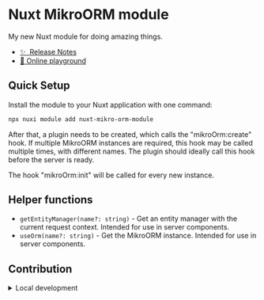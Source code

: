 # Nuxt MikroORM module

My new Nuxt module for doing amazing things.

- [✨ &nbsp;Release Notes](/CHANGELOG.md)
- [🏀 Online playground](https://stackblitz.com/github/boenrobot/nuxt-mikro-orm-module?file=playground%2Fapp.vue)

## Quick Setup

Install the module to your Nuxt application with one command:

```bash
npx nuxi module add nuxt-mikro-orm-module
```

After that, a plugin needs to be created, which calls the "mikroOrm:create" hook.
If multiple MikroORM instances are required, this hook may be called multiple times, with different names.
The plugin should ideally call this hook before the server is ready.

The hook "mikroOrm:init" will be called for every new instance.

## Helper functions

- `getEntityManager(name?: string)` - Get an entity manager with the current request context. Intended for use in server components.
- `useOrm(name?: string)` - Get the MikroORM instance. Intended for use in server components.


## Contribution

<details>
  <summary>Local development</summary>
  
  ```bash
  # Install dependencies
  yarn install
  
  # Generate type stubs
  yarn run dev:prepare
  
  # Start docker container, to host the sample database
  docker compose up -d
  
  # Develop with the playground
  yarn run dev
  
  # Build the playground
  yarn run dev:build
  
  # Run ESLint
  yarn run lint
  
  # Run Vitest
  yarn run test
  yarn run test:watch
  
  # Release new version
  yarn run release
  ```

</details>
